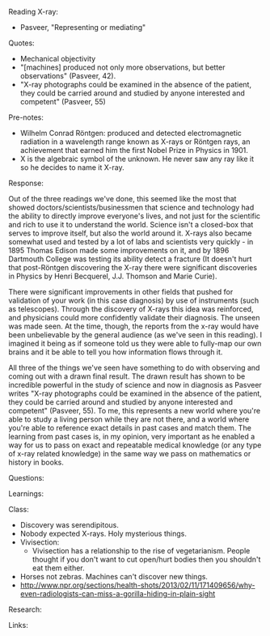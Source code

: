 Reading X-ray:

- Pasveer, "Representing or mediating"

Quotes:

- Mechanical objectivity
- "[machines] produced not only more observations, but better observations" (Pasveer, 42).
- "X-ray photographs could be examined in the absence of the patient, they could be carried around and studied by anyone interested and competent" (Pasveer, 55)

Pre-notes:

- Wilhelm Conrad Röntgen: produced and detected electromagnetic radiation in a wavelength range known as X-rays or Röntgen rays, an achievement that earned him the first Nobel Prize in Physics in 1901.
- X is the algebraic symbol of the unknown. He never saw any ray like it so he decides to name it X-ray.

Response:

Out of the three readings we've done, this seemed like the most that showed doctors/scientists/businessmen that science and technology had the ability to directly improve everyone's lives, and not just for the scientific and rich to use it to understand the world. Science isn't a closed-box that serves to improve itself, but also the world around it. X-rays also became somewhat used and tested by a lot of labs and scientists very quickly - in 1895 Thomas Edison made some improvements on it, and by 1896 Dartmouth College was testing its ability detect a fracture (It doesn't hurt that post-Röntgen discovering the X-ray there were significant discoveries in Physics by Henri Becquerel, J.J. Thomson and Marie Curie).

There were significant improvements in other fields that pushed for validation of your work (in this case diagnosis) by use of instruments (such as telescopes). Through the discovery of X-rays this idea was reinforced, and physicians could more confidently validate their diagnosis. The unseen was made seen. At the time, though, the reports from the x-ray would have been unbelievable by the general audience (as we've seen in this reading). I imagined it being as if someone told us they were able to fully-map our own brains and it be able to tell you how information flows through it.

All three of the things we've seen have something to do with observing and coming out with a drawn final result. The drawn result has shown to be incredible powerful in the study of science and now in diagnosis as Pasveer writes "X-ray photographs could be examined in the absence of the patient, they could be carried around and studied by anyone interested and competent" (Pasveer, 55). To me, this represents a new world where you're able to study a living person while they are not there, and a world where you're able to reference exact details in past cases and match them. The learning from past cases is, in my opinion, very important as he enabled a way for us to pass on exact and repeatable medical knowledge (or any type of x-ray related knowledge) in the same way we pass on mathematics or history in books.

Questions:

Learnings:

Class:

- Discovery was serendipitous.
- Nobody expected X-rays. Holy mysterious things.
- Vivisection:
    - Vivisection has a relationship to the rise of vegetarianism. People thought if you don't want to cut open/hurt bodies then you shouldn't eat them either.
- Horses not zebras. Machines can't discover new things.
- http://www.npr.org/sections/health-shots/2013/02/11/171409656/why-even-radiologists-can-miss-a-gorilla-hiding-in-plain-sight

Research:

Links:
